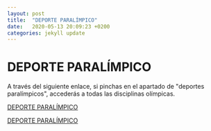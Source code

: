 ```yaml
---
layout: post
title:  "DEPORTE PARALÍMPICO"
date:   2020-05-13 20:09:23 +0200
categories: jekyll update
---
```



# DEPORTE PARALÍMPICO
A través del siguiente enlace, si pinchas en el apartado de "deportes paralímpicos", accederás a todas las disciplinas olímpicas.

[DEPORTE PARALÍMPICO](https://www.paralimpicos.es)

[DEPORTE PARALÍMPICO](https://www.paralimpicos.es/deportes-paralimpicos)


